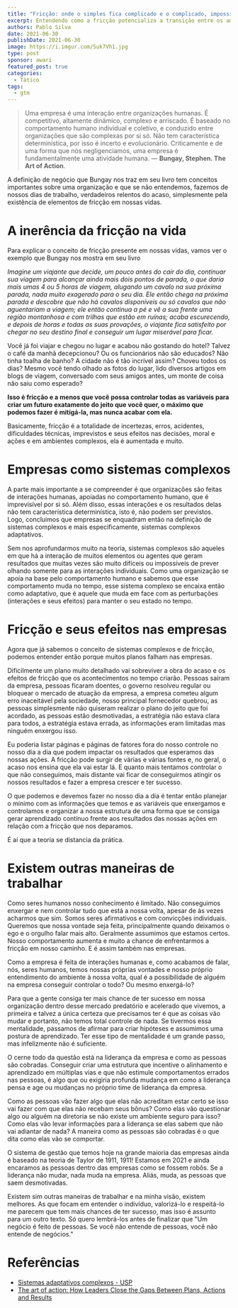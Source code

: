 ```yaml
---
title: "Fricção: onde o simples fica complicado e o complicado, impossível"
excerpt: Entendendo como a fricção potencializa a transição entre os ambientes simples e complicado
authors: Pablo Silva
date: 2021-06-30
publishDate: 2021-06-30
image: https://i.imgur.com/Suk7Vh1.jpg
type: post
sponsor: awari
featured_post: true
categories:
  - Tático
tags:
  - gtm
---
```


> Uma empresa é uma interação entre organizações humanas. É competitivo, altamente dinâmico, complexo e arriscado. É baseado no comportamento humano individual e coletivo, e conduzido entre organizações que são complexas por si só. Não tem característica determinística, por isso é incerto e evolucionário. Criticamente e de uma forma que nós negligenciamos, uma empresa é fundamentalmente uma atividade humana. — **Bungay, Stephen. The Art of Action**.

A definição de negócio que Bungay nos traz em seu livro tem conceitos importantes sobre uma organização e que se não entendemos, fazemos de nossos dias de trabalho, verdadeiros relentos do acaso, simplesmente pela existência de elementos de fricção em nossas vidas.

# A inerência da fricção na vida

Para explicar o conceito de fricção presente em nossas vidas, vamos ver o exemplo que Bungay nos mostra em seu livro

*Imagine um viajante que decide, um pouco antes do cair do dia, continuar sua viagem para alcançar ainda mais dois pontos de parada, o que daria mais umas 4 ou 5 horas de viagem, alugando um cavalo na sua próxima parada, nada muito exagerado para o seu dia. Ele então chega na próxima parada e descobre que não há cavalos disponíveis ou só cavalos que não aguentariam a viagem; ele então continua a pé e vê a sua frente uma região montanhosa e com trilhas que estão em ruínas; acaba escurecendo, e depois de horas e todas as suas provações, o viajante fica satisfeito por chegar no seu destino final e conseguir um lugar miserável para ficar.*

Você já foi viajar e chegou no lugar e acabou não gostando do hotel? Talvez o café da manhã decepcionou? Ou os funcionários não são educados? Não tinha toalha de banho? A cidade não é tão incrível assim? Choveu todos os dias? Mesmo você tendo olhado as fotos do lugar, lido diversos artigos em blogs de viagem, conversado com seus amigos antes, um monte de coisa não saiu como esperado? 

**Isso é fricção e a menos que você possa controlar todas as variáveis para criar um futuro exatamente do jeito que você quer, o máximo que podemos fazer é mitigá-la, mas nunca acabar com ela.**

Basicamente, fricção é a totalidade de incertezas, erros, acidentes, dificuldades técnicas, imprevistos e seus efeitos nas decisões, moral e ações e em ambientes complexos, ela é aumentada e muito.

# Empresas como sistemas complexos

A parte mais importante a se compreender é que organizações são feitas de interações humanas, apoiadas no comportamento humano, que é imprevisível por si só. Além disso, essas interações e os resultados delas não tem característica determinística, isto é, não podem ser previstos. Logo, concluímos que empresas se enquadram então na definição de sistemas complexos e mais especificamente, sistemas complexos adaptativos. 

Sem nos aprofundarmos muito na teoria, sistemas complexos são aqueles em que há a interação de muitos elementos ou agentes que geram resultados que muitas vezes são muito difíceis ou impossíveis de prever olhando somente para as interações individuais. Como uma organização se apoia na base pelo comportamento humano e sabemos que esse comportamento muda no tempo, esse sistema complexo se encaixa então como adaptativo, que é aquele que muda em face com as perturbações (interações e seus efeitos) para manter o seu estado no tempo.

# Fricção e seus efeitos nas empresas

Agora que já sabemos o conceito de sistemas complexos e de fricção, podemos entender então porque muitos planos falham nas empresas. 

Dificilmente um plano muito detalhado vai sobreviver a obra do acaso e os efeitos de fricção que os acontecimentos no tempo criarão. Pessoas saíram da empresa, pessoas ficaram doentes, o governo resolveu regular ou bloquear o mercado de atuação da empresa, a empresa cometeu algum erro inaceitável pela sociedade, nosso principal fornecedor quebrou, as pessoas simplesmente não quiseram realizar o plano do jeito que foi acordado, as pessoas estão desmotivadas, a estratégia não estava clara para todos, a estratégia estava errada, as informações eram limitadas mas ninguém enxergou isso.

Eu poderia listar páginas e páginas de fatores fora do nosso controle no nosso dia a dia que podem impactar os resultados que esperamos das nossas ações. A fricção pode surgir de várias e várias fontes e, no geral, o acaso nos ensina que ela vai estar lá. E quanto mais tentamos controlar o que não conseguimos, mais distante vai ficar de conseguirmos atingir os nossos resultados e fazer a empresa crescer e ter sucesso.

O que podemos e devemos fazer no nosso dia a dia é tentar então planejar o mínimo com as informações que temos e as variáveis que enxergamos e controlamos e organizar a nossa estrutura de uma forma que se consiga gerar aprendizado contínuo frente aos resultados das nossas ações em relação com a fricção que nos deparamos.

É aí que a teoria se distancia da prática.

# Existem outras maneiras de trabalhar

Como seres humanos nosso conhecimento é limitado. Não conseguimos enxergar e nem controlar tudo que está a nossa volta, apesar de às vezes acharmos que sim. Somos seres afirmativos e com convicções individuais. Queremos que nossa vontade seja feita, principalmente quando deixamos o ego e o orgulho falar mais alto. Geralmente assumimos que estamos certos. Nosso comportamento aumenta e muito a chance de enfrentarmos a fricção em nosso caminho. E é assim também nas empresas.

Como a empresa é feita de interações humanas e, como acabamos de falar, nós, seres humanos, temos nossas próprias vontades e nosso próprio entendimento do ambiente à nossa volta, qual é a possibilidade de alguém na empresa conseguir controlar o todo? Ou mesmo enxergá-lo?

Para que a gente consiga ter mais chance de ter sucesso em nossa organização dentro desse mercado predatório e acelerado que vivemos, a primeira e talvez a única certeza que precisamos ter é que as coisas vão mudar e portanto, não temos total controle de nada. Se tivermos essa mentalidade, passamos de afirmar para criar hipóteses e assumimos uma postura de aprendizado. Ter esse tipo de mentalidade é um grande passo, mas infelizmente não é suficiente.

O cerne todo da questão está na liderança da empresa e como as pessoas são cobradas. Conseguir criar uma estrutura que incentive o alinhamento e aprendizado em múltiplas vias e que não estimule comportamentos errados nas pessoas, é algo que ou exigiria profunda mudança em como a liderança pensa e age ou mudanças no próprio time de liderança da empresa.

Como as pessoas vão fazer algo que elas não acreditam estar certo se isso vai fazer com que elas não recebam seus bônus? Como elas vão questionar algo ou alguém na diretoria se não existe um ambiente seguro para isso? Como elas vão levar informações para a liderança se elas sabem que não vai adiantar de nada? A maneira como as pessoas são cobradas é o que dita como elas vão se comportar. 

O sistema de gestão que temos hoje na grande maioria das empresas ainda é baseado na teoria de Taylor de 1911, 1911! Estamos em 2021 e ainda encaramos as pessoas dentro das empresas como se fossem robôs. Se a liderança não mudar, nada muda na empresa. Aliás, muda, as pessoas que saem desmotivadas. 

Existem sim outras maneiras de trabalhar e na minha visão, existem melhores. As que focam em entender o indivíduo, valorizá-lo e respeitá-lo me parecem que tem mais chances de ter sucesso, mas isso é assunto para um outro texto. Só quero lembrá-los antes de finalizar que "Um negócio é feito de pessoas. Se você não entende de pessoas, você não entende de negócios."

# Referências

* [Sistemas adaptativos complexos - USP](https://edisciplinas.usp.br/pluginfile.php/3194763/mod_resource/content/1/Sistemas%20Adaptativos%20Complexos.pdf)
* [The art of action: How Leaders Close the Gaps Between Plans, Actions and Results](https://amzn.to/3zKePgf)